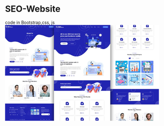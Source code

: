 # SEO-Website
code in Bootstrap,css, js
<img src="https://github.com/hureranaeem/SEO-Website/blob/main/seo-agency-website-template.jpg">
